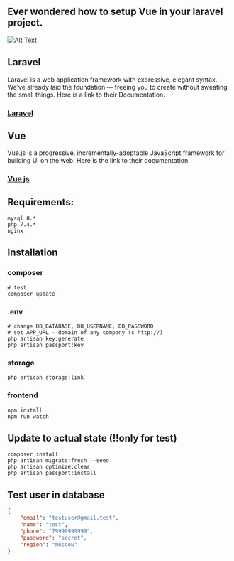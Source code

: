 ## Ever wondered how to setup Vue in your laravel project.
![Alt Text](https://dev-to-uploads.s3.amazonaws.com/uploads/articles/rmtm25h4rb9sgsw3505z.png)
## Laravel
Laravel is a web application framework with expressive, elegant syntax. We’ve already laid the foundation — freeing you to create without sweating the small things.
Here is a link to their Documentation.
### [Laravel](https://laravel.com/docs/8.x)

## Vue
Vue.js is a progressive, incrementally-adoptable JavaScript framework for building UI on the web.
Here is the link to their documentation.
### [Vue js](https://vuejs.org/)
## Requirements:
```
mysql 8.*
php 7.4.*
nginx
```
## Installation

### composer
```
# test
composer update

```

### .env
```
# change DB_DATABASE, DB_USERNAME, DB_PASSWORD
# set APP_URL - domain of any company (с http://)
php artisan key:generate
php artisan passport:key
```

### storage
```
php artisan storage:link
```

### frontend
```
npm install
npm run watch
```

## Update to actual state (!!only for test)
```
composer install
php artisan migrate:fresh --seed
php artisan optimize:clear
php artisan passport:install
```

## Test user in database
```json
{
    "email": "testuser@gmail.test",
    "name": "test",
    "phone": "79999999999",
    "password": "secret",
    "region": "moscow"
}
```

